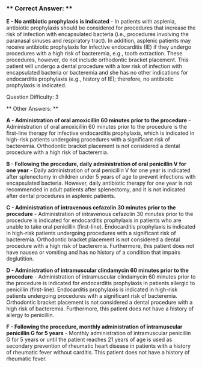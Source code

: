 ### ** Correct Answer: **

**E - No antibiotic prophylaxis is indicated** - In patients with asplenia, antibiotic prophylaxis should be considered for procedures that increase the risk of infection with encapsulated bacteria (i.e., procedures involving the paranasal sinuses and respiratory tract). In addition, asplenic patients may receive antibiotic prophylaxis for infective endocarditis (IE) if they undergo procedures with a high risk of bacteremia, e.g., tooth extraction. These procedures, however, do not include orthodontic bracket placement. This patient will undergo a dental procedure with a low risk of infection with encapsulated bacteria or bacteremia and she has no other indications for endocarditis prophylaxis (e.g., history of IE); therefore, no antibiotic prophylaxis is indicated.

Question Difficulty: 3

** Other Answers: **

**A - Administration of oral amoxicillin 60 minutes prior to the procedure** - Administration of oral amoxicillin 60 minutes prior to the procedure is the first-line therapy for infective endocarditis prophylaxis, which is indicated in high-risk patients undergoing procedures with a significant risk of bacteremia. Orthodontic bracket placement is not considered a dental procedure with a high risk of bacteremia.

**B - Following the procedure, daily administration of oral penicillin V for one year** - Daily administration of oral penicillin V for one year is indicated after splenectomy in children under 5 years of age to prevent infections with encapsulated bacteria. However, daily antibiotic therapy for one year is not recommended in adult patients after splenectomy, and it is not indicated after dental procedures in asplenic patients.

**C - Administration of intravenous cefazolin 30 minutes prior to the procedure** - Administration of intravenous cefazolin 30 minutes prior to the procedure is indicated for endocarditis prophylaxis in patients who are unable to take oral penicillin (first-line). Endocarditis prophylaxis is indicated in high-risk patients undergoing procedures with a significant risk of bacteremia. Orthodontic bracket placement is not considered a dental procedure with a high risk of bacteremia. Furthermore, this patient does not have nausea or vomiting and has no history of a condition that impairs deglutition.

**D - Administration of intramuscular clindamycin 60 minutes prior to the procedure** - Administration of intramuscular clindamycin 60 minutes prior to the procedure is indicated for endocarditis prophylaxis in patients allergic to penicillin (first-line). Endocarditis prophylaxis is indicated in high-risk patients undergoing procedures with a significant risk of bacteremia. Orthodontic bracket placement is not considered a dental procedure with a high risk of bacteremia. Furthermore, this patient does not have a history of allergy to penicillin.

**F - Following the procedure, monthly administration of intramuscular penicillin G for 5 years** - Monthly administration of intramuscular penicillin G for 5 years or until the patient reaches 21 years of age is used as secondary prevention of rheumatic heart disease in patients with a history of rheumatic fever without carditis. This patient does not have a history of rheumatic fever.

